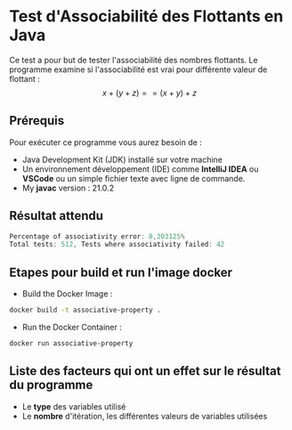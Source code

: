 # Test d'Associabilité des Flottants en Java

Ce test a pour but de tester l'associabilité des nombres flottants. Le programme examine si l'associabilité est vrai pour différente valeur de flottant : $$x+(y+z) == (x+y)+z$$

## Prérequis

Pour exécuter ce programme vous aurez besoin de :
- Java Development Kit (JDK) installé sur votre machine
- Un environnement développement (IDE) comme **IntelliJ IDEA** ou **VSCode** ou un simple fichier texte avec ligne de commande.
- My **javac** version : 21.0.2

## Résultat attendu

```java
Percentage of associativity error: 8,203125%
Total tests: 512, Tests where associativity failed: 42
```

## Etapes pour build et run l'image docker

- Build the Docker Image :
```bash
docker build -t associative-property .
```
- Run the Docker Container :
```bash
docker run associative-property
```
## Liste des facteurs qui ont un effet sur le résultat du programme
- Le **type** des variables utilisé
- Le **nombre** d'itération, les différentes valeurs de variables utilisées
